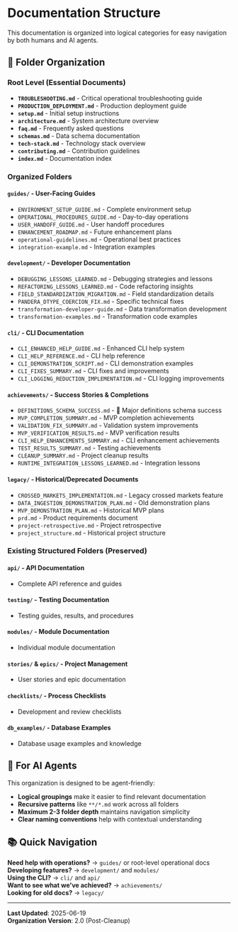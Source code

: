 # Documentation Structure

This documentation is organized into logical categories for easy navigation by both humans and AI agents.

## 📁 Folder Organization

### **Root Level** (Essential Documents)
- **`TROUBLESHOOTING.md`** - Critical operational troubleshooting guide
- **`PRODUCTION_DEPLOYMENT.md`** - Production deployment guide
- **`setup.md`** - Initial setup instructions
- **`architecture.md`** - System architecture overview
- **`faq.md`** - Frequently asked questions
- **`schemas.md`** - Data schema documentation
- **`tech-stack.md`** - Technology stack overview
- **`contributing.md`** - Contribution guidelines
- **`index.md`** - Documentation index

### **Organized Folders**

#### **`guides/`** - User-Facing Guides
- `ENVIRONMENT_SETUP_GUIDE.md` - Complete environment setup
- `OPERATIONAL_PROCEDURES_GUIDE.md` - Day-to-day operations
- `USER_HANDOFF_GUIDE.md` - User handoff procedures
- `ENHANCEMENT_ROADMAP.md` - Future enhancement plans
- `operational-guidelines.md` - Operational best practices
- `integration-example.md` - Integration examples

#### **`development/`** - Developer Documentation
- `DEBUGGING_LESSONS_LEARNED.md` - Debugging strategies and lessons
- `REFACTORING_LESSONS_LEARNED.md` - Code refactoring insights
- `FIELD_STANDARDIZATION_MIGRATION.md` - Field standardization details
- `PANDERA_DTYPE_COERCION_FIX.md` - Specific technical fixes
- `transformation-developer-guide.md` - Data transformation development
- `transformation-examples.md` - Transformation code examples

#### **`cli/`** - CLI Documentation
- `CLI_ENHANCED_HELP_GUIDE.md` - Enhanced CLI help system
- `CLI_HELP_REFERENCE.md` - CLI help reference
- `CLI_DEMONSTRATION_SCRIPT.md` - CLI demonstration examples
- `CLI_FIXES_SUMMARY.md` - CLI fixes and improvements
- `CLI_LOGGING_REDUCTION_IMPLEMENTATION.md` - CLI logging improvements

#### **`achievements/`** - Success Stories & Completions
- `DEFINITIONS_SCHEMA_SUCCESS.md` - 🎉 Major definitions schema success
- `MVP_COMPLETION_SUMMARY.md` - MVP completion achievements
- `VALIDATION_FIX_SUMMARY.md` - Validation system improvements
- `MVP_VERIFICATION_RESULTS.md` - MVP verification results
- `CLI_HELP_ENHANCEMENTS_SUMMARY.md` - CLI enhancement achievements
- `TEST_RESULTS_SUMMARY.md` - Testing achievements
- `CLEANUP_SUMMARY.md` - Project cleanup results
- `RUNTIME_INTEGRATION_LESSONS_LEARNED.md` - Integration lessons

#### **`legacy/`** - Historical/Deprecated Documents
- `CROSSED_MARKETS_IMPLEMENTATION.md` - Legacy crossed markets feature
- `DATA_INGESTION_DEMONSTRATION_PLAN.md` - Old demonstration plans
- `MVP_DEMONSTRATION_PLAN.md` - Historical MVP plans
- `prd.md` - Product requirements document
- `project-retrospective.md` - Project retrospective
- `project_structure.md` - Historical project structure

### **Existing Structured Folders** (Preserved)

#### **`api/`** - API Documentation
- Complete API reference and guides

#### **`testing/`** - Testing Documentation
- Testing guides, results, and procedures

#### **`modules/`** - Module Documentation
- Individual module documentation

#### **`stories/`** & **`epics/`** - Project Management
- User stories and epic documentation

#### **`checklists/`** - Process Checklists
- Development and review checklists

#### **`db_examples/`** - Database Examples
- Database usage examples and knowledge

## 🤖 For AI Agents

This organization is designed to be agent-friendly:
- **Logical groupings** make it easier to find relevant documentation
- **Recursive patterns** like `**/*.md` work across all folders
- **Maximum 2-3 folder depth** maintains navigation simplicity
- **Clear naming conventions** help with contextual understanding

## 📚 Quick Navigation

**Need help with operations?** → `guides/` or root-level operational docs  
**Developing features?** → `development/` and `modules/`  
**Using the CLI?** → `cli/` and `api/`  
**Want to see what we've achieved?** → `achievements/`  
**Looking for old docs?** → `legacy/`  

---

**Last Updated**: 2025-06-19  
**Organization Version**: 2.0 (Post-Cleanup)